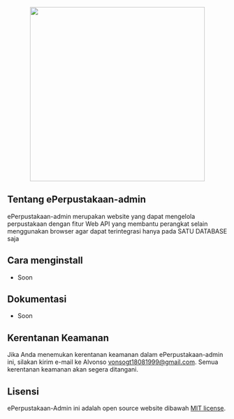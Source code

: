 <p align="center"><img src="https://user-images.githubusercontent.com/35516476/80088999-7b10d000-8587-11ea-80dd-0126cc18bebd.png" width="400"></p>

## Tentang ePerpustakaan-admin

ePerpustakaan-admin merupakan website yang dapat mengelola perpustakaan dengan fitur Web API yang membantu perangkat selain menggunakan browser agar dapat terintegrasi hanya pada SATU DATABASE saja

## Cara menginstall

- Soon

## Dokumentasi

- Soon

## Kerentanan Keamanan

Jika Anda menemukan kerentanan keamanan dalam ePerpustakaan-admin ini, silakan kirim e-mail ke Alvonso [vonsogt18081999@gmail.com](mailto:vonsogt18081999@gmail.com). Semua kerentanan keamanan akan segera ditangani.

## Lisensi

ePerpustakaan-Admin ini adalah open source website dibawah [MIT license](https://opensource.org/licenses/MIT).
